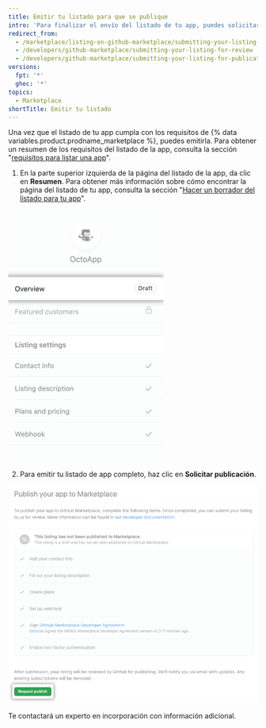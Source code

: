 ```yaml
---
title: Emitir tu listado para que se publique
intro: 'Para finalizar el envío del listado de tu app, puedes solicitar que un experto de incorporación la revise.'
redirect_from:
  - /marketplace/listing-on-github-marketplace/submitting-your-listing-for-review
  - /developers/github-marketplace/submitting-your-listing-for-review
  - /developers/github-marketplace/submitting-your-listing-for-publication
versions:
  fpt: '*'
  ghec: '*'
topics:
  - Marketplace
shortTitle: Emitir tu listado
---
```


Una vez que el listado de tu app cumpla con los requisitos de {% data variables.product.prodname_marketplace %}, puedes emitirla. Para obtener un resumen de los requisitos del listado de la app, consulta la sección "[requisitos para listar una app](/developers/github-marketplace/requirements-for-listing-an-app)".

1. En la parte superior izquierda de la página del listado de la app, da clic en **Resumen**. Para obtener más información sobre cómo encontrar la página del listado de tu app, consulta la sección "[Hacer un borrador del listado para tu app](/developers/github-marketplace/drafting-a-listing-for-your-app)".

  ![Opción de resumen para el borrador de listado de marketplace](/assets/images/marketplace/edit-marketplace-listing-overview.png)

2. Para emitir tu listado de app completo, haz clic en **Solicitar publicación**.

  ![Lista de verificación de "Publica tu app en Marketplace" con botón de emisión al final](/assets/images/marketplace/publish-your-app-checklist-and-submission.png)

Te contactará un experto en incorporación con información adicional.
